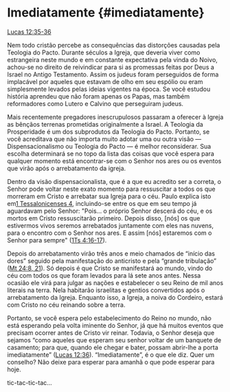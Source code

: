 # **Imediatamente** {#imediatamente}

[Lucas 12:35-36](http://bibliaonline.com.br/acf/lc/12/35-36)

Nem todo cristão percebe as consequências das distorções causadas pela Teologia do Pacto. Durante séculos a Igreja, que deveria viver como estrangeira neste mundo e em constante expectativa pela vinda do Noivo, achou-se no direito de reivindicar para si as promessas feitas por Deus a Israel no Antigo Testamento. Assim os judeus foram perseguidos de forma implacável por aqueles que estavam de olho em seu espólio ou eram simplesmente levados pelas ideias vigentes na época. Se você estudou história aprendeu que não foram apenas os Papas, mas também reformadores como Lutero e Calvino que perseguiram judeus.

Mais recentemente pregadores inescrupulosos passaram a oferecer à Igreja as bênçãos terrenas prometidas originalmente a Israel. A Teologia da Prosperidade é um dos subprodutos da Teologia do Pacto. Portanto, se você acreditava que não importa muito adotar uma ou outra visão — Dispensacionalismo ou Teologia do Pacto — é melhor reconsiderar. Sua escolha determinará se no topo da lista das coisas que você espera para qualquer momento está encontrar-se com o Senhor nos ares ou os eventos que virão após o arrebatamento da igreja.

Dentro da visão dispensacionalista, que é a que eu acredito ser a correta, o Senhor pode voltar neste exato momento para ressuscitar a todos os que morreram em Cristo e arrebatar sua Igreja para o céu. Paulo explica isto em[1 Tessalonicenses 4](http://bibliaonline.com.br/acf/1ts/4), incluindo-se entre os que em seu tempo já aguardavam pelo Senhor: &quot;Pois... o próprio Senhor descerá do céu, e os mortos em Cristo ressuscitarão primeiro. Depois disso, [nós] os que estivermos vivos seremos arrebatados juntamente com eles nas nuvens, para o encontro com o Senhor nos ares. E assim [nós] estaremos com o Senhor para sempre&quot; ([1Ts 4:16-17](http://bibliaonline.com.br/acf/1ts/4/16-17)).

Depois do arrebatamento virão três anos e meio chamados de “início das dores” seguido pela manifestação do anticristo e pela “grande tribulação” ([Mt 24:8, 21](http://bibliaonline.com.br/acf/mt/24/8,21)). Só depois é que Cristo se manifestará ao mundo, vindo do céu com todos os que foram levados para lá sete anos antes. Nessa ocasião ele virá para julgar as nações e estabelecer o seu Reino de mil anos literais na terra. Nela habitarão israelitas e gentios convertidos após o arrebatamento da Igreja. Enquanto isso, a Igreja, a noiva do Cordeiro, estará com Cristo no céu reinando sobre a terra.

Portanto, se você espera pelo estabelecimento do Reino no mundo, não está esperando pela volta iminente do Senhor, já que há muitos eventos que precisam ocorrer antes de Cristo vir reinar. Todavia, o Senhor deseja que sejamos “como aqueles que esperam seu senhor voltar de um banquete de casamento; para que, quando ele chegar e bater, possam abrir-lhe a porta imediatamente” ([Lucas 12:36](http://bibliaonline.com.br/acf/lc/12/36)). “Imediatamente”, é o que ele diz. Quer um conselho? Não deixe para esperar para amanhã o que pode esperar para hoje.

tic-tac-tic-tac...